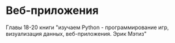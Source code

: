 # Веб-приложения
Главы 18-20 книги "изучаем Python - программирование игр, визуализация данных, веб-приложения. Эрик Мэтиз"
